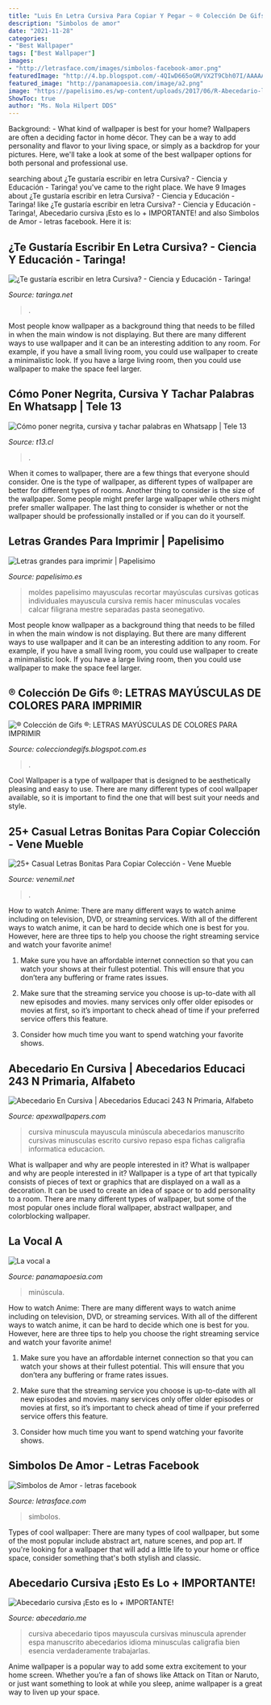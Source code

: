 ```yaml
---
title: "Luis En Letra Cursiva Para Copiar Y Pegar ~ ® Colección De Gifs ®: Letras Mayúsculas De Colores Para Imprimir"
description: "Simbolos de amor"
date: "2021-11-28"
categories:
- "Best Wallpaper"
tags: ["Best Wallpaper"]
images:
- "http://letrasface.com/images/simbolos-facebook-amor.png"
featuredImage: "http://4.bp.blogspot.com/-4QIwD665oGM/VX2T9Cbh07I/AAAAAAAD_gI/xAiZp9zBSL8/s1600/13.png"
featured_image: "http://panamapoesia.com/image/a2.png"
image: "https://papelisimo.es/wp-content/uploads/2017/06/R-Abecedario-letras-grandes-imprimir-mayúsculas.jpg"
ShowToc: true
author: "Ms. Nola Hilpert DDS"
---
```



Background: - What kind of wallpaper is best for your home?
Wallpapers are often a deciding factor in home décor. They can be a way to add personality and flavor to your living space, or simply as a backdrop for your pictures. Here, we'll take a look at some of the best wallpaper options for both personal and professional use.

	

		
searching about ¿Te gustaría escribir en letra Cursiva? - Ciencia y Educación - Taringa! you've came to the right place. We have 9 Images about ¿Te gustaría escribir en letra Cursiva? - Ciencia y Educación - Taringa! like ¿Te gustaría escribir en letra Cursiva? - Ciencia y Educación - Taringa!, Abecedario cursiva ¡Esto es lo + IMPORTANTE! and also Simbolos de Amor - letras facebook. Here it is:
		
    
## ¿Te Gustaría Escribir En Letra Cursiva? - Ciencia Y Educación - Taringa!

<img loading=lazy src="https://k30.kn3.net/taringa/3/7/4/0/3/C/Drakon-Oc/7E7.gif" onerror="this.onerror=null;this.src='https://tse2.mm.bing.net/th?id=OIP.t6OiRQ8ZI1__PI8KRfX7zwHaBw&amp;pid=15.1';" alt="¿Te gustaría escribir en letra Cursiva? - Ciencia y Educación - Taringa!">

_Source: taringa.net_

>. 

	

Most people know wallpaper as a background thing that needs to be filled in when the main window is not displaying. But there are many different ways to use wallpaper and it can be an interesting addition to any room. For example, if you have a small living room, you could use wallpaper to create a minimalistic look. If you have a large living room, then you could use wallpaper to make the space feel larger.

    
## Cómo Poner Negrita, Cursiva Y Tachar Palabras En Whatsapp | Tele 13

<img loading=lazy src="http://static.t13.cl/images/sizes/1200x675/1462746139-whstaspp.jpg" onerror="this.onerror=null;this.src='https://tse2.mm.bing.net/th?id=OIP.uJZsG_c4EWaYJGnspWD_IQHaEK&amp;pid=15.1';" alt="Cómo poner negrita, cursiva y tachar palabras en Whatsapp | Tele 13">

_Source: t13.cl_

>. 

	

When it comes to wallpaper, there are a few things that everyone should consider. One is the type of wallpaper, as different types of wallpaper are better for different types of rooms. Another thing to consider is the size of the wallpaper. Some people might prefer large wallpaper while others might prefer smaller wallpaper. The last thing to consider is whether or not the wallpaper should be professionally installed or if you can do it yourself.

    
## Letras Grandes Para Imprimir | Papelisimo

<img loading=lazy src="https://papelisimo.es/wp-content/uploads/2017/06/R-Abecedario-letras-grandes-imprimir-mayúsculas.jpg" onerror="this.onerror=null;this.src='https://tse1.mm.bing.net/th?id=OIP.oOLJK-yywpDt7qw7YR6MSwHaKe&amp;pid=15.1';" alt="Letras grandes para imprimir | Papelisimo">

_Source: papelisimo.es_

>moldes papelisimo mayusculas recortar mayúsculas cursivas goticas individuales mayuscula cursiva remis hacer minusculas vocales calcar filigrana mestre separadas pasta seonegativo. 

	

Most people know wallpaper as a background thing that needs to be filled in when the main window is not displaying. But there are many different ways to use wallpaper and it can be an interesting addition to any room. For example, if you have a small living room, you could use wallpaper to create a minimalistic look. If you have a large living room, then you could use wallpaper to make the space feel larger.

    
## ® Colección De Gifs ®: LETRAS MAYÚSCULAS DE COLORES PARA IMPRIMIR

<img loading=lazy src="http://4.bp.blogspot.com/-4QIwD665oGM/VX2T9Cbh07I/AAAAAAAD_gI/xAiZp9zBSL8/s1600/13.png" onerror="this.onerror=null;this.src='https://tse2.mm.bing.net/th?id=OIP.FyP2ALc_yELm03LIDzJxcgHaFk&amp;pid=15.1';" alt="® Colección de Gifs ®: LETRAS MAYÚSCULAS DE COLORES PARA IMPRIMIR">

_Source: colecciondegifs.blogspot.com.es_

>. 

	

Cool Wallpaper is a type of wallpaper that is designed to be aesthetically pleasing and easy to use. There are many different types of cool wallpaper available, so it is important to find the one that will best suit your needs and style.

    
## 25+ Casual Letras Bonitas Para Copiar Colección - Vene Mueble

<img loading=lazy src="https://i.pinimg.com/originals/e1/ec/11/e1ec1158bc6e317fab43236946b3f56b.jpg" onerror="this.onerror=null;this.src='https://tse2.mm.bing.net/th?id=OIP.LySbSP0ayQbaMWL8eKKIdAHaGb&amp;pid=15.1';" alt="25+ Casual Letras Bonitas Para Copiar Colección - Vene Mueble">

_Source: venemil.net_

>. 

	

How to watch Anime: There are many different ways to watch anime including on television, DVD, or streaming services.
With all of the different ways to watch anime, it can be hard to decide which one is best for you. However, here are three tips to help you choose the right streaming service and watch your favorite anime!
1. Make sure you have an affordable internet connection so that you can watch your shows at their fullest potential. This will ensure that you don’tera any buffering or frame rates issues.

2. Make sure that the streaming service you choose is up-to-date with all new episodes and movies. many services only offer older episodes or movies at first, so it’s important to check ahead of time if your preferred service offers this feature.

3. Consider how much time you want to spend watching your favorite shows.

    
## Abecedario En Cursiva | Abecedarios Educaci 243 N Primaria, Alfabeto

<img loading=lazy src="https://2.bp.blogspot.com/-QiZUwVI9ks4/V_VtappmJtI/AAAAAAAADcA/Um-a9Rc-YMYLmJHzajJPbGKxurpkHIH9ACLcB/s1600/abecedario%2Bminuscula%2Bcursiva%2B2.jpg" onerror="this.onerror=null;this.src='https://tse2.mm.bing.net/th?id=OIP.uRdPLKw3-HdBjxtuwajwhQHaD-&amp;pid=15.1';" alt="Abecedario En Cursiva | Abecedarios Educaci 243 N Primaria, Alfabeto">

_Source: apexwallpapers.com_

>cursiva minuscula mayuscula minúscula abecedarios manuscrito cursivas minusculas escrito cursivo repaso espa fichas caligrafia informatica educacion. 

	

What is wallpaper and why are people interested in it?
What is wallpaper and why are people interested in it?
Wallpaper is a type of art that typically consists of pieces of text or graphics that are displayed on a wall as a decoration. It can be used to create an idea of space or to add personality to a room. There are many different types of wallpaper, but some of the most popular ones include floral wallpaper, abstract wallpaper, and colorblocking wallpaper.

    
## La Vocal A

<img loading=lazy src="http://panamapoesia.com/image/a2.png" onerror="this.onerror=null;this.src='https://tse4.mm.bing.net/th?id=OIP.hiA6J55IRxwBDOYeRza2wAHaFS&amp;pid=15.1';" alt="La vocal a">

_Source: panamapoesia.com_

>minúscula. 

	

How to watch Anime: There are many different ways to watch anime including on television, DVD, or streaming services.
With all of the different ways to watch anime, it can be hard to decide which one is best for you. However, here are three tips to help you choose the right streaming service and watch your favorite anime!
1. Make sure you have an affordable internet connection so that you can watch your shows at their fullest potential. This will ensure that you don’tera any buffering or frame rates issues.

2. Make sure that the streaming service you choose is up-to-date with all new episodes and movies. many services only offer older episodes or movies at first, so it’s important to check ahead of time if your preferred service offers this feature.

3. Consider how much time you want to spend watching your favorite shows.

    
## Simbolos De Amor - Letras Facebook

<img loading=lazy src="http://letrasface.com/images/simbolos-facebook-amor.png" onerror="this.onerror=null;this.src='https://tse3.mm.bing.net/th?id=OIP.XURT3bY26nY73XtFJ2DS2wAAAA&amp;pid=15.1';" alt="Simbolos de Amor - letras facebook">

_Source: letrasface.com_

>simbolos. 

	

Types of cool wallpaper:
There are many types of cool wallpaper, but some of the most popular include abstract art, nature scenes, and pop art. If you're looking for a wallpaper that will add a little life to your home or office space, consider something that's both stylish and classic.

    
## Abecedario Cursiva ¡Esto Es Lo + IMPORTANTE!

<img loading=lazy src="https://abecedario.me/wp-content/uploads/2018/12/abecedario-cursiva-formato.jpg" onerror="this.onerror=null;this.src='https://tse3.mm.bing.net/th?id=OIP.gz4dvNJQqeWo3jbPXvcLiQHaFH&amp;pid=15.1';" alt="Abecedario cursiva ¡Esto es lo + IMPORTANTE!">

_Source: abecedario.me_

>cursiva abecedario tipos mayuscula cursivas minuscula aprender espa manuscrito abecedarios idioma minusculas caligrafia bien esencia verdaderamente trabajarlas. 

	

Anime wallpaper is a popular way to add some extra excitement to your home screen. Whether you’re a fan of shows like Attack on Titan or Naruto, or just want something to look at while you sleep, anime wallpaper is a great way to liven up your space.


